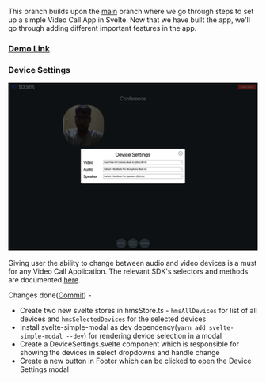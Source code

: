 
This branch builds upon the [main](https://github.com/100mslive/svelte-100ms) branch where we go through steps to set up a simple Video Call App in Svelte. Now that we have built the app, we'll go through adding different important features in the app.


### [Demo Link](https://svelte-100ms.vercel.app/)

### Device Settings

![Device Settings](static/deviceSettings.png)

Giving user the ability to change between audio and video devices is a must for any Video Call Application. The relevant SDK's selectors and methods are documented [here](https://www.100ms.live/docs/javascript/v2/features/device-change).

Changes done([Commit](https://github.com/100mslive/svelte-100ms/commit/936ff04f6a4631b981f802211bf53ff314695c44)) - 
- Create two new svelte stores in hmsStore.ts - `hmsAllDevices` for list of all devices and `hmsSelectedDevices` for the selected devices
- Install svelte-simple-modal as dev dependency(`yarn add svelte-simple-modal --dev`) for rendering device selection in a modal
- Create a DeviceSettings.svelte component which is responsible for showing the devices in select dropdowns and handle change
- Create a new button in Footer which can be clicked to open the Device Settings modal

